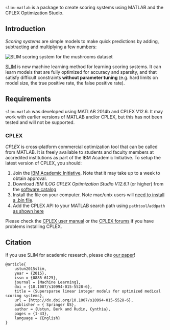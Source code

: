 ``slim-matlab`` is a package to create scoring systems using MATLAB and the CPLEX Optimization Studio.

## Introduction

*Scoring systems* are simple models to make quick predictions by adding, subtracting and multiplying a few numbers:

![SLIM scoring system for the mushrooms dataset](https://github.com/ustunb/slim_for_matlab/blob/master/images/slim_mushroom.png)

[SLIM](http://http//arxiv.org/abs/1502.04269/) is new machine learning method for learning scoring systems. It can learn models that are fully optimized for accuracy and sparsity, and that satisfy difficult constraints **without parameter tuning** (e.g. hard limits on model size, the true positive rate, the false positive rate).

## Requirements

``slim-matlab`` was developed using MATLAB 2014b and CPLEX V12.6. It may work with earlier versions of MATLAB and/or CPLEX, but this has not been tested and will not be supported.

### CPLEX 

*CPLEX* is cross-platform commercial optimization tool that can be called from MATLAB. It is freely available to students and faculty members at accredited institutions as part of the IBM Academic Initiative. To setup the latest version of CPLEX, you should:

1. Join the [IBM Academic Initiative](http://www-304.ibm.com/ibm/university/academic/pub/page/mem_join). Note that it may take up to a week to obtain approval.
2. Download *IBM ILOG CPLEX Optimization Studio V12.6.1* (or higher) from the [software catalog](https://www-304.ibm.com/ibm/university/academic/member/softwaredownload)
3. Install the file on your computer. Note mac/unix users will [need to install a .bin file](http://www-01.ibm.com/support/docview.wss?uid=swg21444285).
4. Add the CPLEX API to your MATLAB search path using ``pathtool``/``addpath`` [as shown here](http://www-01.ibm.com/support/knowledgecenter/SSSA5P_12.6.1/ilog.odms.cplex.help/CPLEX/MATLAB/topics/gs_install.html)

Please check the [CPLEX user manual](http://www-01.ibm.com/support/knowledgecenter/SSSA5P/welcome) or the [CPLEX forums](https://www.ibm.com/developerworks/community/forums/html/forum?id=11111111-0000-0000-0000-000000002059) if you have problems installing CPLEX.

## Citation 

If you use SLIM for academic research, please cite [our paper](http://http//arxiv.org/abs/1502.04269/)!  
     
```
@article{
    ustun2015slim,
    year = {2015},
    issn = {0885-6125},
    journal = {Machine Learning},
    doi = {10.1007/s10994-015-5528-6},
    title = {Supersparse linear integer models for optimized medical scoring systems},
    url = {http://dx.doi.org/10.1007/s10994-015-5528-6},
    publisher = { Springer US},
    author = {Ustun, Berk and Rudin, Cynthia},
    pages = {1-43},
    language = {English}
}
```

